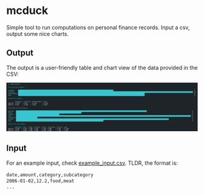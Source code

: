 # mcduck

Simple tool to run computations on personal finance records. Input a csv, output
some nice charts.

## Output

The output is a user-friendly table and chart view of the data provided in the CSV:

![example](./example_output.png)

## Input

For an example input, check [example_input.csv](./example_input.csv). TLDR, the
format is:

```csv
date,amount,category,subcategory
2006-01-02,12.2,food,meat
...
```